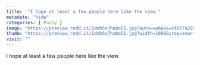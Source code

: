 ```yaml
---
title:  "I hope at least a few people here like the view."
metadate: "hide"
categories: [ Pussy ]
image: "https://preview.redd.it/1dmh5n7ha0o51.jpg?auto=webp&s=c4657a2852a2f62e7388dba84f71f39318368e32"
thumb: "https://preview.redd.it/1dmh5n7ha0o51.jpg?width=1080&crop=smart&auto=webp&s=59f911e479504cef4f438bcba3947f2a67aab70c"
visit: ""
---
```

I hope at least a few people here like the view.
